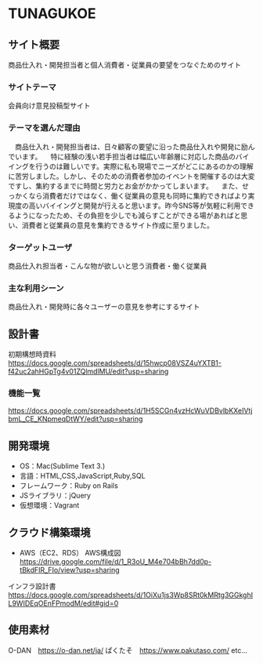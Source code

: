 # TUNAGUKOE
## サイト概要
商品仕入れ・開発担当者と個人消費者・従業員の要望をつなぐためのサイト

### サイトテーマ
会員向け意見投稿型サイト

### テーマを選んだ理由
 　商品仕入れ・開発担当者は、日々顧客の要望に沿った商品仕入れや開発に励んでいます。
 　特に経験の浅い若手担当者は幅広い年齢層に対応した商品のバイイングを行うのは難しいです。実際に私も現場でニーズがどこにあるのかの理解に苦労しました。しかし、そのための消費者参加のイベントを開催するのは大変ですし、集約するまでに時間と労力とお金がかかってしまいます。
 　また、せっかくなら消費者だけではなく、働く従業員の意見も同時に集約できればより実現度の高いバイイングと開発が行えると思います。昨今SNS等が気軽に利用できるようになったため、その負担を少しでも減らすことができる場があればと思い、消費者と従業員の意見を集約できるサイト作成に至りました。

### ターゲットユーザ
商品仕入れ担当者・こんな物が欲しいと思う消費者・働く従業員

### 主な利用シーン
商品仕入れ・開発時に各々ユーザーの意見を参考にするサイト

## 設計書
初期構想時資料
https://docs.google.com/spreadsheets/d/15hwcp08VSZ4uYXTB1-f42uc2ahHGpTg4v01ZQlmdlMU/edit?usp=sharing

### 機能一覧
https://docs.google.com/spreadsheets/d/1H5SCGn4vzHcWuVDBvlbKXeIVtjbmL_CE_KNpmeqDtWY/edit?usp=sharing

## 開発環境
- OS：Mac(Sublime Text 3.)
- 言語：HTML,CSS,JavaScript,Ruby,SQL
- フレームワーク：Ruby on Rails
- JSライブラリ：jQuery
- 仮想環境：Vagrant

## クラウド構築環境
- AWS（EC2、RDS）
AWS構成図
https://drive.google.com/file/d/1_R3oU_M4e704bBh7dd0p-tBkdFIR_FIo/view?usp=sharing

インフラ設計書
https://docs.google.com/spreadsheets/d/1OiXu1js3Wp8SRt0kMRtg3GGkghIL9WIDEqOEnFPmodM/edit#gid=0

## 使用素材
O-DAN　https://o-dan.net/ja/
ぱくたそ　https://www.pakutaso.com/
etc...
